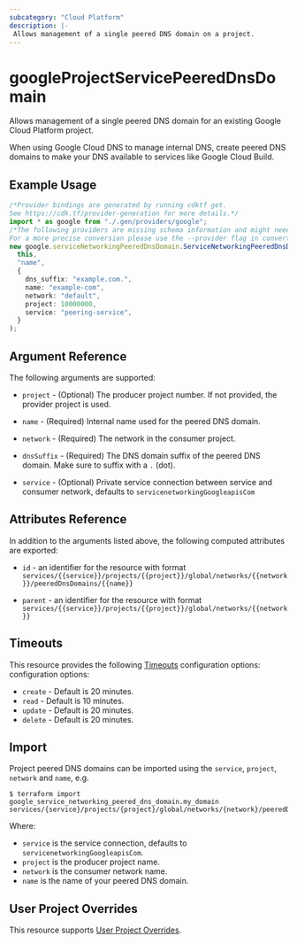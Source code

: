 ```yaml
---
subcategory: "Cloud Platform"
description: |-
 Allows management of a single peered DNS domain on a project.
---
```


# googleProjectServicePeeredDnsDomain

Allows management of a single peered DNS domain for an existing Google Cloud Platform project.

When using Google Cloud DNS to manage internal DNS, create peered DNS domains to make your DNS available to services like Google Cloud Build.

## Example Usage

```typescript
/*Provider bindings are generated by running cdktf get.
See https://cdk.tf/provider-generation for more details.*/
import * as google from "./.gen/providers/google";
/*The following providers are missing schema information and might need manual adjustments to synthesize correctly: google.
For a more precise conversion please use the --provider flag in convert.*/
new google.serviceNetworkingPeeredDnsDomain.ServiceNetworkingPeeredDnsDomain(
  this,
  "name",
  {
    dns_suffix: "example.com.",
    name: "example-com",
    network: "default",
    project: 10000000,
    service: "peering-service",
  }
);

```

## Argument Reference

The following arguments are supported:

*   `project` - (Optional) The producer project number. If not provided, the provider project is used.

*   `name` - (Required) Internal name used for the peered DNS domain.

*   `network` - (Required) The network in the consumer project.

*   `dnsSuffix` - (Required) The DNS domain suffix of the peered DNS domain. Make sure to suffix with a `.` (dot).

*   `service` - (Optional) Private service connection between service and consumer network, defaults to `servicenetworkingGoogleapisCom`

## Attributes Reference

In addition to the arguments listed above, the following computed attributes are exported:

*   `id` - an identifier for the resource with format `services/{{service}}/projects/{{project}}/global/networks/{{network}}/peeredDnsDomains/{{name}}`

*   `parent` - an identifier for the resource with format `services/{{service}}/projects/{{project}}/global/networks/{{network}}`

## Timeouts

This resource provides the following
[Timeouts](https://developer.hashicorp.com/terraform/plugin/sdkv2/resources/retries-and-customizable-timeouts) configuration options: configuration options:

* `create` - Default is 20 minutes.
* `read`   - Default is 10 minutes.
* `update` - Default is 20 minutes.
* `delete` - Default is 20 minutes.

## Import

Project peered DNS domains can be imported using the `service`, `project`, `network` and `name`, e.g.

```console
$ terraform import google_service_networking_peered_dns_domain.my_domain services/{service}/projects/{project}/global/networks/{network}/peeredDnsDomains/{name}
```

Where:

* `service` is the service connection, defaults to `servicenetworkingGoogleapisCom`.
* `project` is the producer project name.
* `network` is the consumer network name.
* `name` is the name of your peered DNS domain.

## User Project Overrides

This resource supports [User Project Overrides](https://registry.terraform.io/providers/hashicorp/google/latest/docs/guides/provider_reference#user_project_override).
